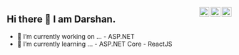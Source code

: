 <a href="https://twitter.com/idarshanchavda" target="_blank" rel="nofollow"><img align="right" alt="Darshan's Twitter" width="22px" src="https://cdn.jsdelivr.net/npm/simple-icons@v3/icons/twitter.svg" /></a><a href="https://www.linkedin.com/in/darshankchavda" target="_blank" rel="nofollow"><img align="right" alt="Darshan's Linkdein" width="22px" src="https://cdn.jsdelivr.net/npm/simple-icons@v3/icons/linkedin.svg" /></a><a href="https://www.instagram.com/idarshanchavda" target="_blank" rel="nofollow"><img align="right" alt="Darshan's Insta" width="22px" src="https://cdn.jsdelivr.net/npm/simple-icons@v3/icons/instagram.svg" /></a>

## Hi there 👋 I am Darshan.

- 🔭 I’m currently working on ...
      - ASP.NET
- 🌱 I’m currently learning ...
      - ASP.NET Core
      - ReactJS
